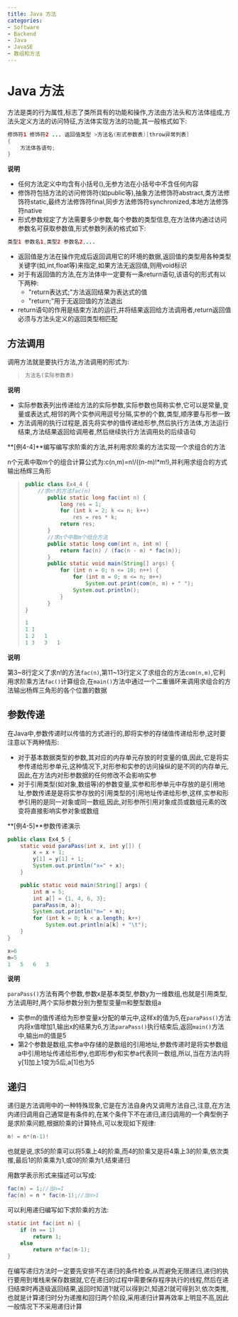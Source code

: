 ```yaml
---
title: Java 方法
categories:
- Software
- Backend
- Java
- JavaSE
- 数组和方法
---
```

# Java 方法
方法是类的行为属性,标志了类所具有的功能和操作,方法由方法头和方法体组成,方法头定义方法的访问特征,方法体实现方法的功能,其一般格式如下:
```java
修饰符1 修饰符2 ... 返回值类型 >方法名(形式参数表)[throw异常列表]
{
    方法体各语句;
}
```

**说明**

- 任何方法定义中均含有小括号(),无参方法在小括号中不含任何内容
- 修饰符包括方法的访问修饰符(如public等),抽象方法修饰符abstract,类方法修饰符static,最终方法修饰符final,同步方法修饰符synchronized,本地方法修饰符native
- 形式参数规定了方法需要多少参数,每个参数的类型信息,在方法体内通过访问参数名可获取参数值,形式参数列表的格式如下:

```java
类型1 参数名1,类型2 参数名2,...
```

- 返回值是方法在操作完成后返回调用它的环境的数据,返回值的类型用各种类型关键字(如,int,float等)来指定,如果方法无返回值,则用void标识
- 对于有返回值的方法,在方法体中一定要有一条return语句,该语句的形式有以下两种:
	- "return表达式;"方法返回结果为表达式的值
	- "return;"用于无返回值的方法退出
- return语句的作用是结束方法的运行,并将结果返回给方法调用者,return返回值必须与方法头定义的返回类型相匹配

## 方法调用

调用方法就是要执行方法,方法调用的形式为:

>```java
>方法名(实际参数表)
>```

**说明**

- 实际参数表列出传递给方法的实际参数,实际参数也简称实参,它可以是常量,变量或表达式,相邻的两个实参间用逗号分隔,实参的个数,类型,顺序要与形参一致
- 方法调用的执行过程是,首先将实参的值传递给形参,然后执行方法体,方法运行结束,方法结果返回给调用者,然后继续执行方法调用处的后续语句

**[例4-4]**编写编写求阶乘的方法,并利用求阶乘的方法实现一个求组合的方法

n个元素中取m个的组合计算公式为:c(n,m)=n!/((n-m)!*m!),并利用求组合的方式输出杨辉三角形

> ```java
> public class Ex4_4 {
>     //求n!的方法fac(n)
>        public static long fac(int n) {
>            long res = 1;
>            for (int k = 2; k <= n; k++)
>                res = res * k;
>            return res;
>        }
>        //求n个中取m个组合方法
>        public static long com(int n, int m) {
>            return fac(n) / (fac(n - m) * fac(m));
>        }
>        public static void main(String[] args) {
>            for (int n = 0; n <= 10; n++) {
>                for (int m = 0; m <= n; m++)
>                    System.out.print(com(n, m) + " ");
>                System.out.println();
>            }
>        }
> }
>
> 1
> 1	1
> 1	2	1
> 1	3	3	1
> ```

**说明**

第3\~8行定义了求n!的方法`fac(n)`,第11\~13行定义了求组合的方法`com(n,m)`,它利用求阶乘方法`fac()`计算组合,在`main()`方法中通过一个二重循环来调用求组合的方法输出杨辉三角形的各个位置的数据

## 参数传递

在Java中,参数传递时以传值的方式进行的,即将实参的存储值传递给形参,这时要注意以下两种情形:
- 对于基本数据类型的参数,其对应的内存单元存放的时变量的值,因此,它是将实参传递给形参单元,这种情况下,对形参和实参的访问操纵的是不同的内存单元,因此,在方法内对形参数据的任何修改不会影响实参
- 对于引用类型(如对象,数组等)的参数变量,实参和形参单元中存放的是引用地址,参数传递是是将实参存放的引用类型的引用地址传递给形参,这样,实参和形参引用的是同一对象或同一数组,因此,对形参所引用对象成员或数组元素的改变将直接影响实参对象或数组

**[例4-5]**参数传递演示

```java
public class Ex4_5 {
    static void paraPass(int x, int y[]) {
        x = x + 1;
        y[1] = y[1] + 1;
        System.out.println("x=" + x);
    }

    public static void main(String[] args) {
        int m = 5;
        int a[] = {1, 4, 6, 3};
        paraPass(m, a);
        System.out.println("m=" + m);
        for (int k = 0; k < a.length; k++)
            System.out.println(a[k] + "\t");
    }
}

x=6
m=5
1	5	6	3
```

**说明**

`paraPass()`方法有两个参数,参数x是基本类型,参数y为一维数组,也就是引用类型,方法调用时,两个实际参数分别为整型变量m和整型数组a

- 实参m的值传递给为形参变量x分配的单元中,这样x的值为5,在`paraPass()`方法内将x值增加1,输出x的结果为6,方法`paraPass()`执行结束后,返回`main()`方法中,输出m的值是5
- 第2个参数是数组,实参a中存储的是数组的引用地址,参数传递时是将实参数组a中引用地址传递给形参y,也即形参y和实参a代表同一数组,所以,当在方法内将y[1]加上1变为5后,a[1]也为5

## 递归

递归是方法调用中的一种特殊现象,它是在方法自身内又调用方法自己,注意,在方法内递归调用自己通常是有条件的,在某个条件下不在递归,递归调用的一个典型例子是求阶乘问题,根据阶乘的计算特点,可以发现如下规律:

```java
n! = n*(n-1)!
```

也就是说,求5的阶乘可以将5乘上4的阶乘,而4的阶乘又是将4乘上3的阶乘,依次类推,最后1的阶乘乘为1,或0的阶乘为1,结束递归

用数学表示形式来描述可以写成:

```java
fac(n) = 1;//当n=1
fac(n) = n * fac(n-1);//当n>1
```

可以利用递归编写如下求阶乘的方法:

```java
static int fac(int n) {
    if (n == 1)
        return 1;
    else
        return n*fac(n-1);
}
```

在编写递归方法时一定要先安排不在递归的条件检查,从而避免无限递归,递归的执行要用到堆栈来保存数据就,它在递归的过程中需要保存程序执行的线程,然后在递归结束时再逐级返回结果,返回时知道1!就可以得到2!,知道2!就可得到3!,依次类推,也就是计算递归时分为递推和回归两个阶段,采用递归计算再效率上明显不高,因此一般情况下不采用递归计算